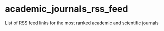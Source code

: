 # academic_journals_rss_feed
List of RSS feed links for the most ranked academic and scientific journals
